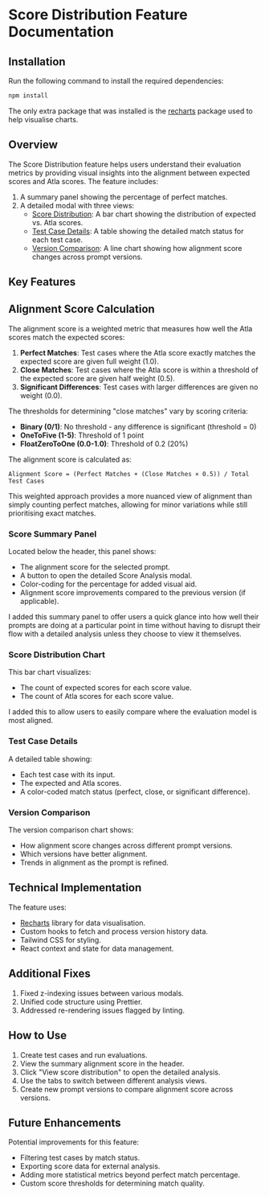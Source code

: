 # Score Distribution Feature Documentation

## Installation

Run the following command to install the required dependencies:

```bash
npm install
```

The only extra package that was installed is the [recharts](https://www.npmjs.com/package/recharts) package used to help visualise charts.

## Overview

The Score Distribution feature helps users understand their evaluation metrics by providing visual insights into the alignment between expected scores and Atla scores. The feature includes:

1. A summary panel showing the percentage of perfect matches.
2. A detailed modal with three views:
   - <u>Score Distribution</u>: A bar chart showing the distribution of expected vs. Atla scores.
   - <u>Test Case Details</u>: A table showing the detailed match status for each test case.
   - <u>Version Comparison</u>: A line chart showing how alignment score changes across prompt versions.

## Key Features

## Alignment Score Calculation

The alignment score is a weighted metric that measures how well the Atla scores match the expected scores:

1. **Perfect Matches**: Test cases where the Atla score exactly matches the expected score are given full weight (1.0).
2. **Close Matches**: Test cases where the Atla score is within a threshold of the expected score are given half weight (0.5).
3. **Significant Differences**: Test cases with larger differences are given no weight (0.0).

The thresholds for determining "close matches" vary by scoring criteria:

- **Binary (0/1)**: No threshold - any difference is significant (threshold = 0)
- **OneToFive (1-5)**: Threshold of 1 point
- **FloatZeroToOne (0.0-1.0)**: Threshold of 0.2 (20%)

The alignment score is calculated as:

```
Alignment Score = (Perfect Matches + (Close Matches × 0.5)) / Total Test Cases
```

This weighted approach provides a more nuanced view of alignment than simply counting perfect matches, allowing for minor variations while still prioritising exact matches.

### Score Summary Panel

Located below the header, this panel shows:

- The alignment score for the selected prompt.
- A button to open the detailed Score Analysis modal.
- Color-coding for the percentage for added visual aid.
- Alignment score improvements compared to the previous version (if applicable).

I added this summary panel to offer users a quick glance into how well their prompts are doing at a particular point in time without having to disrupt their flow with a detailed analysis unless they choose to view it themselves.

### Score Distribution Chart

This bar chart visualizes:

- The count of expected scores for each score value.
- The count of Atla scores for each score value.

I added this to allow users to easily compare where the evaluation model is most aligned.

### Test Case Details

A detailed table showing:

- Each test case with its input.
- The expected and Atla scores.
- A color-coded match status (perfect, close, or significant difference).

### Version Comparison

The version comparison chart shows:

- How alignment score changes across different prompt versions.
- Which versions have better alignment.
- Trends in alignment as the prompt is refined.

## Technical Implementation

The feature uses:

- [Recharts](https://www.npmjs.com/package/recharts) library for data visualisation.
- Custom hooks to fetch and process version history data.
- Tailwind CSS for styling.
- React context and state for data management.

## Additional Fixes

1. Fixed z-indexing issues between various modals.
2. Unified code structure using Prettier.
3. Addressed re-rendering issues flagged by linting.

## How to Use

1. Create test cases and run evaluations.
2. View the summary alignment score in the header.
3. Click "View score distribution" to open the detailed analysis.
4. Use the tabs to switch between different analysis views.
5. Create new prompt versions to compare alignment score across versions.

## Future Enhancements

Potential improvements for this feature:

- Filtering test cases by match status.
- Exporting score data for external analysis.
- Adding more statistical metrics beyond perfect match percentage.
- Custom score thresholds for determining match quality.
